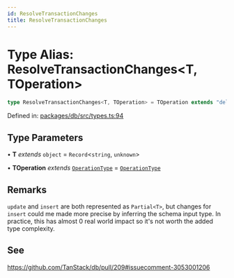 ```yaml
---
id: ResolveTransactionChanges
title: ResolveTransactionChanges
---
```


<!-- DO NOT EDIT: this page is autogenerated from the type comments -->

# Type Alias: ResolveTransactionChanges\<T, TOperation\>

```ts
type ResolveTransactionChanges<T, TOperation> = TOperation extends "delete" ? T : Partial<T>;
```

Defined in: [packages/db/src/types.ts:94](https://github.com/TanStack/db/blob/main/packages/db/src/types.ts#L94)

## Type Parameters

• **T** *extends* `object` = `Record`\<`string`, `unknown`\>

• **TOperation** *extends* [`OperationType`](../operationtype.md) = [`OperationType`](../operationtype.md)

## Remarks

`update` and `insert` are both represented as `Partial<T>`, but changes for `insert` could me made more precise by inferring the schema input type. In practice, this has almost 0 real world impact so it's not worth the added type complexity.

## See

https://github.com/TanStack/db/pull/209#issuecomment-3053001206
